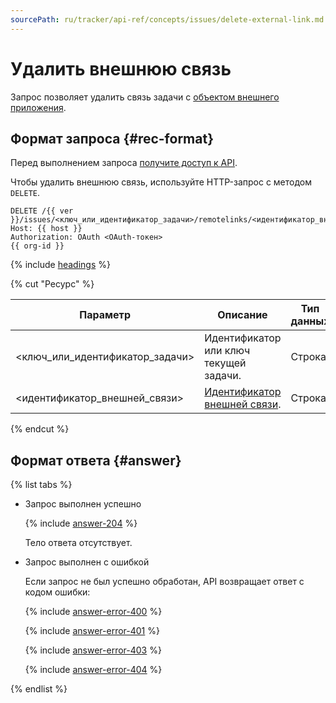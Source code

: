 ```yaml
---
sourcePath: ru/tracker/api-ref/concepts/issues/delete-external-link.md
---
```

# Удалить внешнюю связь

Запрос позволяет удалить связь задачи с [объектом внешнего приложения](../../external-links.md).

## Формат запроса {#rec-format}

Перед выполнением запроса [получите доступ к API](../access.md).

Чтобы удалить внешнюю связь, используйте HTTP-запрос с методом `DELETE`. 

```
DELETE /{{ ver }}/issues/<ключ_или_идентификатор_задачи>/remotelinks/<идентификатор_внешней_связи>
Host: {{ host }}
Authorization: OAuth <OAuth-токен>
{{ org-id }}
```

{% include [headings](../../../_includes/tracker/api/headings.md) %}


{% cut "Ресурс" %}

Параметр | Описание | Тип данных
-------- | -------- | ----------
\<ключ_или_идентификатор_задачи> | Идентификатор или ключ текущей задачи. | Строка
\<идентификатор_внешней_связи> | [Идентификатор внешней связи](get-external-links.md). | Строка

{% endcut %}   
	

## Формат ответа {#answer}

{% list tabs %}

- Запрос выполнен успешно

  {% include [answer-204](../../../_includes/tracker/api/answer-204.md) %}

  Тело ответа отсутствует.

- Запрос выполнен с ошибкой

  Если запрос не был успешно обработан, API возвращает ответ с кодом ошибки:

   {% include [answer-error-400](../../../_includes/tracker/api/answer-error-400.md) %}

   {% include [answer-error-401](../../../_includes/tracker/api/answer-error-401.md) %}

   {% include [answer-error-403](../../../_includes/tracker/api/answer-error-403.md) %}

   {% include [answer-error-404](../../../_includes/tracker/api/answer-error-404.md) %}

{% endlist %}

